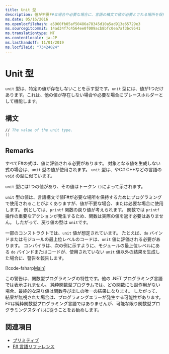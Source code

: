 ```yaml
---
title: Unit 型
description: 値が不要F#な場合や必要な場合に、言語の構文で値が必要とされる場所を保持するために、' unit ' 型がよく使用される方法について説明します。
ms.date: 05/16/2016
ms.openlocfilehash: a5960fb05af50486a78345d10a5ad913e65729e3
ms.sourcegitcommit: 14ad34f7c4564ee0f009acb8bfc0ea7af3bc9541
ms.translationtype: MT
ms.contentlocale: ja-JP
ms.lasthandoff: 11/01/2019
ms.locfileid: "73424024"
---
```

# <a name="unit-type"></a>Unit 型

`unit` 型は、特定の値が存在しないことを示す型です。`unit` 型には、値が1つだけあります。これは、他の値が存在しない場合や必要な場合にプレースホルダーとして機能します。

## <a name="syntax"></a>構文

```fsharp
// The value of the unit type.
()
```

## <a name="remarks"></a>Remarks

すべてF#の式は、値に評価される必要があります。 対象となる値を生成しない式の場合は、`unit` 型の値が使用されます。 `unit` 型は、やC# C++などの言語の `void` の型に似ています。

`unit` 型には1つの値があり、その値はトークン `()`によって示されます。

`unit` 型の値は、言語構文で値F#が必要な場所を保持するためにプログラミングで使用されることがよくありますが、値が不要な場合、または必要な場合に使用します。 例としては、`printf` 関数の戻り値が考えられます。 関数では `printf` 操作の重要なアクションが発生するため、関数は実際の値を返す必要はありません。 したがって、戻り値の型は `unit`です。

一部のコンストラクトでは、`unit` 値が想定されています。 たとえば、`do` バインドまたはモジュールの最上位レベルのコードは、`unit` 値に評価される必要があります。 コンパイラは、次の例に示すように、モジュールの最上位レベルにある `do` バインドまたはコードが、使用されていない `unit` 値以外の結果を生成した場合に、警告を報告します。

[!code-fsharp[Main](~/samples/snippets/fsharp/lang-ref-1/snippet901.fs)]

この警告は、関数型プログラミングの特性です。他の .NET プログラミング言語では表示されません。 純粋関数型プログラムでは、どの関数にも副作用がない場合、最終的な戻り値は関数呼び出しの唯一の結果になります。 したがって、結果が無視された場合は、プログラミングエラーが発生する可能性があります。 F#は純粋関数型プログラミング言語ではありませんが、可能な限り関数型プログラミングスタイルに従うことをお勧めします。

## <a name="see-also"></a>関連項目

- [プリミティブ](basic-types.md)
- [F# 言語リファレンス](index.md)
